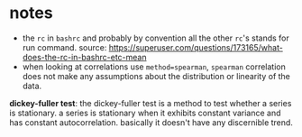 # notes

- the `rc` in `bashrc` and probably by convention all the other `rc`'s stands for run command.
    source: https://superuser.com/questions/173165/what-does-the-rc-in-bashrc-etc-mean
- when looking at correlations use `method=spearman`, `spearman` correlation does not make any assumptions about the distribution or linearity of the data.


**dickey-fuller test**: 
the dickey-fuller test is a method to test whether a series is stationary.
a series is stationary when it exhibits constant variance and has constant autocorrelation.
basically it doesn't have any discernible trend.

